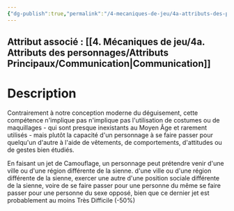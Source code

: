 ```yaml
---
{"dg-publish":true,"permalink":"/4-mecaniques-de-jeu/4a-attributs-des-personnages/competences/camouflage/"}
---
```



## Attribut associé : [[4. Mécaniques de jeu/4a. Attributs des personnages/Attributs Principaux/Communication\|Communication]] 

# Description

Contrairement à notre conception moderne du déguisement, cette compétence n'implique pas n'implique pas l'utilisation de costumes ou de maquillages - qui sont presque inexistants au Moyen Âge et rarement utilisés - mais plutôt la capacité d'un personnage à se faire passer pour quelqu'un d'autre à l'aide de vêtements, de comportements, d'attitudes ou de gestes bien étudiés. 

En faisant un jet de Camouflage, un personnage peut prétendre venir d'une ville ou d'une région différente de la sienne. d'une ville ou d'une région différente de la sienne, exercer une autre d'une position sociale différente de la sienne, voire de se faire passer pour une personne du même se faire passer pour une personne du sexe opposé, bien que ce dernier jet est probablement au moins Très Difficile (-50%)